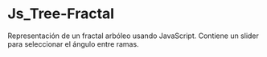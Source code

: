 # Js_Tree-Fractal

Representación de un fractal arbóleo usando JavaScript. Contiene un slider para seleccionar el ángulo entre ramas.
